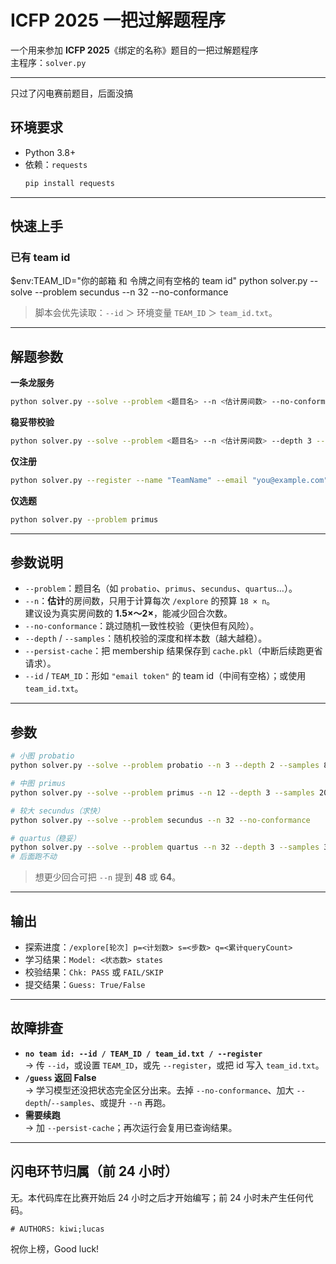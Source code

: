 # ICFP 2025 一把过解题程序

一个用来参加 **ICFP 2025**《绑定的名称》题目的一把过解题程序  
主程序：`solver.py`

---

只过了闪电赛前题目，后面没搞

## 环境要求
- Python 3.8+
- 依赖：`requests`
  ```bash
  pip install requests
  ```

---

## 快速上手

### 已有 team id
$env:TEAM_ID="你的邮箱 和 令牌之间有空格的 team id"
python solver.py --solve --problem secundus --n 32 --no-conformance
> 脚本会优先读取：`--id` ＞ 环境变量 `TEAM_ID` ＞ `team_id.txt`。

---

## 解题参数

**一条龙服务**
```bash
python solver.py --solve --problem <题目名> --n <估计房间数> --no-conformance
```

**稳妥带校验**
```bash
python solver.py --solve --problem <题目名> --n <估计房间数> --depth 3 --samples 200
```

**仅注册**
```bash
python solver.py --register --name "TeamName" --email "you@example.com" --pl python
```

**仅选题**
```bash
python solver.py --problem primus
```

---

## 参数说明
- `--problem`：题目名（如 `probatio`、`primus`、`secundus`、`quartus`…）。  
- `--n`：**估计**的房间数，只用于计算每次 `/explore` 的预算 `18 × n`。  
  建议设为真实房间数的 **1.5×～2×**，能减少回合次数。  
- `--no-conformance`：跳过随机一致性校验（更快但有风险）。  
- `--depth` / `--samples`：随机校验的深度和样本数（越大越稳）。  
- `--persist-cache`：把 membership 结果保存到 `cache.pkl`（中断后续跑更省请求）。  
- `--id` / `TEAM_ID`：形如 `"email token"` 的 team id（中间有空格）；或使用 `team_id.txt`。  

---

## 参数
```bash
# 小图 probatio
python solver.py --solve --problem probatio --n 3 --depth 2 --samples 80

# 中图 primus
python solver.py --solve --problem primus --n 12 --depth 3 --samples 200

# 较大 secundus（求快）
python solver.py --solve --problem secundus --n 32 --no-conformance

# quartus（稳妥）
python solver.py --solve --problem quartus --n 32 --depth 3 --samples 300
# 后面跑不动
```
> 想更少回合可把 `--n` 提到 **48** 或 **64**。

---

## 输出
- 探索进度：`/explore[轮次] p=<计划数> s=<步数> q=<累计queryCount>`  
- 学习结果：`Model: <状态数> states`  
- 校验结果：`Chk: PASS` 或 `FAIL/SKIP`  
- 提交结果：`Guess: True/False`  

---

## 故障排查
- **`no team id: --id / TEAM_ID / team_id.txt / --register`**  
  → 传 `--id`，或设置 `TEAM_ID`，或先 `--register`，或把 id 写入 `team_id.txt`。  
- **`/guess` 返回 False**  
  → 学习模型还没把状态完全区分出来。去掉 `--no-conformance`、加大 `--depth`/`--samples`、或提升 `--n` 再跑。  
- **需要续跑**  
  → 加 `--persist-cache`；再次运行会复用已查询结果。  

---
## 闪电环节归属（前 24 小时）
无。本代码库在比赛开始后 24 小时之后才开始编写；前 24 小时未产生任何代码。

`# AUTHORS: kiwi;lucas`

祝你上榜，Good luck!
